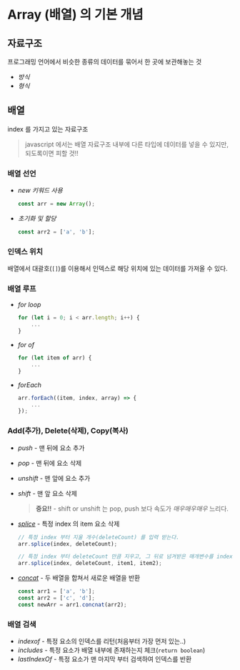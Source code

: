 # Array (배열) 의 기본 개념
## 자료구조
프로그래밍 언어에서 비슷한 종류의 데이터를 묶어서 한 곳에 보관해놓는 것
* *방식*
* *형식* 

## 배열
index 를 가지고 있는 자료구조   
> javascript 에서는 배열 자료구조 내부에 다른 타입에 데이터를 넣을 수 있지만, 되도록이면 피할 것!!

### 배열 선언
* *new 키워드 사용*
    ```js
    const arr = new Array();
    ```

* *초기화 및 할당*
    ```js
    const arr2 = ['a', 'b'];
    ```

### 인덱스 위치
배열에서 대괄호(`[]`)를 이용해서 인덱스로 해당 위치에 있는 데이터를 가져올 수 있다.

### 배열 루프
* *for loop*
    ```js
    for (let i = 0; i < arr.length; i++) {
        ...
    }
    ```

* *for of*
    ```js
    for (let item of arr) {
        ...
    }
    ```

* *forEach*
    ```js
    arr.forEach((item, index, array) => {
        ...
    });
    ```

### Add(추가), Delete(삭제), Copy(복사)
* *push* - 맨 뒤에 요소 추가

* *pop* - 맨 뒤에 요소 삭제

* *unshift* - 맨 앞에 요소 추가

* *shift* - 맨 앞 요소 삭제
    > **중요!!** - shift or unshift 는 pop, push 보다 속도가 *매우매우매우* 느리다.

* [*splice*](https://developer.mozilla.org/ko/docs/Web/JavaScript/Reference/Global_Objects/Array/splice) - 특정 index 의 item 요소 삭제
    ```js
    // 특정 index 부터 지울 개수(deleteCount) 를 입력 받는다.
    arr.splice(index, deleteCount);

    // 특정 index 부터 deleteCount 만큼 지우고, 그 뒤로 넘겨받은 매개변수를 index 이후로 추가한다.
    arr.splice(index, deleteCount, item1, item2);
    ```

* [*concat*](https://developer.mozilla.org/ko/docs/Web/JavaScript/Reference/Global_Objects/Array/concat) - 두 배열을 합쳐서 새로운 배열을 반환
    ```js
    const arr1 = ['a', 'b'];
    const arr2 = ['c', 'd'];
    const newArr = arr1.concnat(arr2);
    ```

### 배열 검색
* *indexof* - 특정 요소의 인덱스를 리턴(처음부터 가장 먼저 있는..)
* *includes* - 특정 요소가 배열 내부에 존재하는지 체크(`return boolean`)
* *lastIndexOf* - 특정 요소가 맨 마지막 부터 검색하여 인덱스를 반환



 